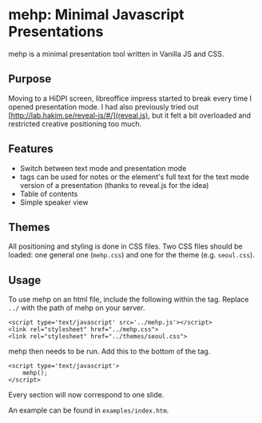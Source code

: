 # mehp: Minimal Javascript Presentations

mehp is a minimal presentation tool written in Vanilla JS and CSS.

## Purpose

Moving to a HiDPI screen, libreoffice impress started to break every time I opened presentation mode. I had also previously tried out [http://lab.hakim.se/reveal-js/#/](reveal.js), but it felt a bit overloaded and restricted creative positioning too much.

## Features

- Switch between text mode and presentation mode
- <aside> tags can be used for notes or the element's full text for the text mode version of a presentation (thanks to reveal.js for the idea)
- Table of contents
- Simple speaker view

## Themes

All positioning and styling is done in CSS files. Two CSS files should be loaded: one general one (`mehp.css`) and one for the theme (e.g. `seoul.css`). 

## Usage

To use mehp on an html file, include the following within the <head> tag. Replace `../` with the path of mehp on your server.

```
<script type='text/javascript' src='../mehp.js'></script>
<link rel="stylesheet" href="../mehp.css">
<link rel="stylesheet" href="../themes/seoul.css">
```

mehp then needs to be run. Add this to the bottom of the <body> tag.

```
<script type='text/javascript'>
    mehp();
</script>
```

Every section will now correspond to one slide.

An example can be found in `examples/index.htm`.

